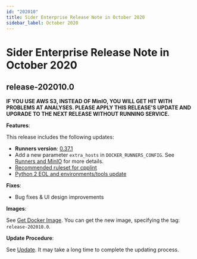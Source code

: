```yaml
---
id: "202010"
title: Sider Enterprise Release Note in October 2020
sidebar_label: October 2020
---
```


# Sider Enterprise Release Note in October 2020

## release-202010.0

**IF YOU USE AWS S3, INSTEAD OF MinIO, YOU WILL GET HIT WITH PROBLEMS AT ANALYSES. PLEASE APPLY THIS RELEASE'S UPDATE AND UPGRADE TO THE NEXT RELEASE WITHOUT RUNNING SERVICE.**

**Features**:

This release includes the following updates:

- **Runners version**: [0.37.1](https://github.com/sider/runners/releases/tag/0.37.1)
- Add a new parameter `extra_hosts` in `DOCKER_RUNNERS_CONFIG`. See [Runners and MinIO](../config.md#runners-and-minio) for more details.
- [Recommended ruleset for cpplint](../../news/2020.md#recommended-ruleset-for-cpplint)
- [Python 2 EOL and environments/tools update](../../news/2020.md#python-2-eol-and-environmentstools-update)

**Fixes**:

- Bug fixes & UI design improvements

**Images**:

See [Get Docker Image](../installation.md#get-docker-image). You can get the new image, specifying the tag: `release-202010.0`.

**Update Procedure**:

See [Update](../updating.md). It may take a long time to complete the updating process.
